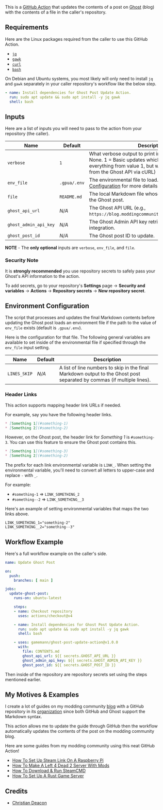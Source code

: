 This is a [GitHub Action](https://github.com/features/actions) that updates the contents of a post on [Ghost](https://ghost.org/) (blog) with the contents of a file in the caller's repository.

## Requirements
Here are the Linux packages required from the caller to use this GitHub Action.

* [`jq`](https://jqlang.org/)
* [`gawk`](https://man7.org/linux/man-pages/man1/gawk.1.html)
* [`curl`](https://curl.se/)
* [`bash`](https://en.wikipedia.org/wiki/Bash_(Unix_shell))

On Debian and Ubuntu systems, you most likely will only need to install `jq` and `gawk` separately in your caller repository's workflow like the below step.

```yaml
- name: Install dependencies for Ghost Post Update Action.
  run: sudo apt update && sudo apt install -y jq gawk
  shell: bash
```

## Inputs
Here are a list of inputs you will need to pass to the action from your repository (the caller). 

| Name | Default | Description |
| ---- | ------- | ----------- |
| `verbose` | `1` | What verbose output to print in the workflow (0 = None. 1 = Basic updates which includes post ID. 2 = everything from value 1, but with response output from the Ghost API via cURL) |
| `env_file` | `.gpua/.env` | The environmental file to load. Look at [Environment Configuration](#environment-configuration) for more details! |
| `file` | `README.md` | The local Markdown file whose contents will replace the Ghost post. |
| `ghost_api_url` | *N/A* | The Ghost API URL (e.g., `https://blog.moddingcommunity.com/ghost/api/admin`). |
| `ghost_admin_api_key` | *N/A* | The Ghost Admin API key retrieved from custom integration. |
| `ghost_post_id` | *N/A* | The Ghost post ID to update. |

**NOTE** - The **only optional** inputs are `verbose`, `env_file`, and `file`.

### Security Note
It is **strongly recommended** you use repository secrets to safely pass your Ghost's API information to the action.

To add secrets, go to your repository's **Settings** page -> **Security and variables** -> **Actions** -> **Repository secrets** -> **New repository secret**.

## Environment Configuration
The script that processes and updates the final Markdown contents before updating the Ghost post loads an environment file if the path to the value of `env_file` exists (default is `.gpua/.env`).

Here is the configuration for that file. The following general variables are available to set inside of the environmental file if specified through the `env_file` input setting.

| Name | Default | Description |
| ---- | ------- | ----------- |
| `LINES_SKIP` | *N/A* | A list of line numbers to skip in the final Markdown output to the Ghost post separated by commas (if multiple lines). |

### Header Links
This action supports mapping header link URLs if needed.

For example, say you have the following header links.

```markdown
* [Something 1](#something-1)
* [Something 2](#something-2)
```

However, on the Ghost post, the header link for *Something 1* is `#something-3`. You can use this feature to ensure the Ghost post contains this.

```markdown
* [Something 1](#something-3)
* [Something 2](#something-2)
```

The prefix for each link environmental variable is `LINK_`. When setting the environmental variable, you'll need to convert all letters to upper-case and replace `-` with `_`.

For example:

* `#something-1` => `LINK_SOMETHING_2`
* `#something--2` => `LINK_SOMETHING__3`

Here's an example of setting environmental variables that maps the two links above.

```
LINK_SOMETHING_1="something-2"
LINK_SOMETHING__2="something--3"
```

## Workflow Example
Here's a full workflow example on the caller's side.

```yaml
name: Update Ghost Post

on:
  push:
    branches: [ main ]

jobs:
  update-ghost-post:
    runs-on: ubuntu-latest

    steps:
    - name: Checkout repository
      uses: actions/checkout@v4

    - name: Install dependencies for Ghost Post Update Action.
      run: sudo apt update && sudo apt install -y jq gawk
      shell: bash

    - uses: gamemann/ghost-post-update-action@v1.0.0
      with:
        file: CONTENTS.md
        ghost_api_url: ${{ secrets.GHOST_API_URL }}
        ghost_admin_api_key: ${{ secrets.GHOST_ADMIN_API_KEY }}
        ghost_post_id: ${{ secrets.GHOST_POST_ID }}
```

Then inside of the repository are repository secrets set using the steps mentioned earlier.

## My Motives & Examples
I create a lot of guides on my modding community [blog](#) with a GitHub repository in its [organization](https://github.com/modcommunity) since both GitHub and Ghost support the Markdown syntax.

This action allows me to update the guide through GitHub then the workflow automatically updates the contents of the post on the modding community blog.

Here are some guides from my modding community using this neat GitHub Action!

* [How To Set Up Steam Link On A Raspberry Pi](https://github.com/modcommunity/steam-link-with-raspberry-pi-setup)
* [How To Make A Left 4 Dead 2 Server With Mods](https://github.com/modcommunity/how-to-make-a-l4d2-server-with-mods)
* [How To Download & Run SteamCMD](https://github.com/modcommunity/how-to-download-and-run-steamcmd)
* [How To Set Up A Rust Game Server](https://github.com/modcommunity/how-to-set-up-a-rust-game-server)

## Credits
* [Christian Deacon](https://github.com/gamemann)

